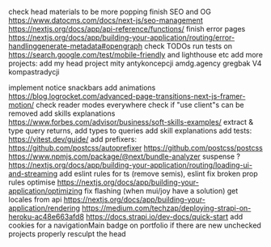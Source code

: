 check head materials to be more popping
finish SEO and OG https://www.datocms.com/docs/next-js/seo-management https://nextjs.org/docs/app/api-reference/functions/
finish error pages https://nextjs.org/docs/app/building-your-application/routing/error-handlinggenerate-metadata#opengraph
check TODOs
run tests on https://search.google.com/test/mobile-friendly and lighthouse etc
add more projects:
  add my head project
  mity antykoncepcji
  amdg.agency
  gregbak V4
  kompastradycji

implement notice snackbars
add animations https://blog.logrocket.com/advanced-page-transitions-next-js-framer-motion/
check reader modes everywhere
check if "use client"s can be removed
add skills explanations https://www.forbes.com/advisor/business/soft-skills-examples/
extract & type query returns, add types to queries 
add skill explanations
add tests: https://vitest.dev/guide/
add prefixers: https://github.com/postcss/autoprefixer https://github.com/postcss/postcss
https://www.npmjs.com/package/@next/bundle-analyzer
suspense ? https://nextjs.org/docs/app/building-your-application/routing/loading-ui-and-streaming
add eslint rules for ts (remove semis), eslint fix broken prop rules
optimise https://nextjs.org/docs/app/building-your-application/optimizing
fix flashing (when mui/joy have a solution)
get locales from api
https://nextjs.org/docs/app/building-your-application/rendering
https://medium.com/techzap/deploying-strapi-on-heroku-ac48e663afd8
https://docs.strapi.io/dev-docs/quick-start
add cookies for a navigationMain badge on portfolio if there are new unchecked projects
properly resculpt the head
